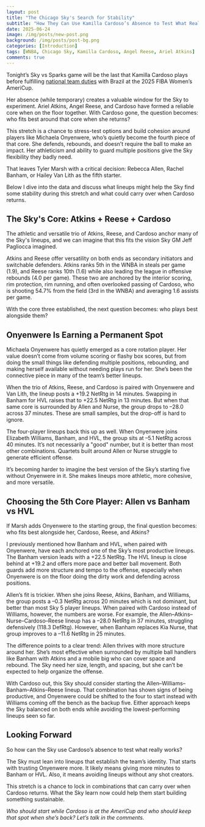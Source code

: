 ```yaml
---
layout: post
title: "The Chicago Sky's Search for Stability"
subtitle: "How They Can Use Kamilla Cardoso’s Absence to Test What Really Works"
date: 2025-06-24
image: /img/posts/new-post.png
background: /img/posts/post-bg.png
categories: [Introduction]
tags: [WNBA, Chicago Sky, Kamilla Cardoso, Angel Reese, Ariel Atkins]
comments: true
---
```


Tonight’s Sky vs Sparks game will be the last that Kamilla Cardoso plays before fulfilling [national team duties](https://fansided.com/nba/angel-reese-sky-players-kamilla-cardoso-americup) with Brazil at the 2025 FIBA Women’s AmeriCup.

Her absence (while temporary) creates a valuable window for the Sky to experiment. Ariel Atkins, Angel Reese, and Cardoso have formed a reliable core when on the floor together. With Cardoso gone, the question becomes: who fits best around that core when she returns?

This stretch is a chance to stress-test options and build cohesion around players like Michaela Onyenwere, who’s quietly become the fourth piece of that core. She defends, rebounds, and doesn’t require the ball to make an impact. Her athleticism and ability to guard multiple positions give the Sky flexibility they badly need.

That leaves Tyler Marsh with a critical decision: Rebecca Allen, Rachel Banham, or Hailey Van Lith as the fifth starter.

Below I dive into the data and discuss what lineups might help the Sky find some stability during this stretch and what could carry over when Cardoso returns.

## The Sky's Core: Atkins + Reese + Cardoso  

The athletic and versatile trio of Atkins, Reese, and Cardoso anchor many of the Sky's lineups, and we can imagine that this fits the vision Sky GM Jeff Pagliocca imagined.

Atkins and Reese offer versatility on both ends as secondary initiators and switchable defenders. Atkins ranks 5th in the WNBA in steals per game (1.9), and Reese ranks 10th (1.6) while also leading the league in offensive rebounds (4.0 per game). These two are anchored by the interior scoring, rim protection, rim running, and often overlooked passing of Cardoso, who is shooting 54.7% from the field (3rd in the WNBA) and averaging 1.6 assists per game.

With the core three established, the next question becomes: who plays best alongside them?

## Onyenwere Is Earning a Permanent Spot  

Michaela Onyenwere has quietly emerged as a core rotation player. Her value doesn’t come from volume scoring or flashy box scores, but from doing the small things like defending multiple positions, rebounding, and making herself available without needing plays run for her. She’s been the connective piece in many of the team’s better lineups.

When the trio of Atkins, Reese, and Cardoso is paired with Onyenwere and Van Lith, the lineup posts a +19.2 NetRtg in 14 minutes. Swapping in Banham for HVL raises that to +22.5 NetRtg in 13 minutes. But when that same core is surrounded by Allen and Nurse, the group drops to –28.0 across 37 minutes. These are small samples, but the drop-off is hard to ignore.

The four-player lineups back this up as well. When Onyenwere joins Elizabeth Williams, Banham, and HVL, the group sits at –5.1 NetRtg across 40 minutes. It’s not necessarily a "good" number, but it is better than most other combinations. Quartets built around Allen or Nurse struggle to generate efficient offense.

It’s becoming harder to imagine the best version of the Sky’s starting five without Onyenwere in it. She makes lineups more athletic, more cohesive, and more versatile.

## Choosing the 5th Core Player: Allen vs Banham vs HVL  

If Marsh adds Onyenwere to the starting group, the final question becomes: who fits best alongside her, Cardoso, Reese, and Atkins?

I previously mentioned how Banham and HVL, when paired with Onyenwere, have each anchored one of the Sky’s most productive lineups. The Banham version leads with a +22.5 NetRtg. The HVL lineup is close behind at +19.2 and offers more pace and better ball movement. Both guards add more structure and tempo to the offense, especially when Onyenwere is on the floor doing the dirty work and defending across positions.

Allen’s fit is trickier. When she joins Reese, Atkins, Banham, and Williams, the group posts a –0.3 NetRtg across 20 minutes which is not dominant, but better than most Sky 5 player lineups. When paired with Cardoso instead of Williams, however, the numbers are worse. For example, the Allen–Atkins–Nurse–Cardoso–Reese lineup has a –28.0 NetRtg in 37 minutes, struggling defensively (118.3 DefRtg). However, when Banham replaces Kia Nurse, that group improves to a –11.6 NetRtg in 25 minutes.

The difference points to a clear trend: Allen thrives with more structure around her. She’s most effective when surrounded by multiple ball handlers like Banham with Atkins and a mobile big who can cover space and rebound. The Sky need her size, length, and spacing, but she can’t be expected to help organize the offense.

With Cardoso out, this Sky should consider starting the Allen–Williams–Banham–Atkins–Reese lineup. That combination has shown signs of being productive, and Onyenwere could be shifted to the four to start instead with Williams coming off the bench as the backup five. Either approach keeps the Sky balanced on both ends while avoiding the lowest-performing lineups seen so far.

## Looking Forward  

So how can the Sky use Cardoso’s absence to test what really works?

The Sky must lean into lineups that establish the team’s identity. That starts with trusting Onyenwere more. It likely means giving more minutes to Banham or HVL. Also, it means avoiding lineups without any shot creators.

This stretch is a chance to lock in combinations that can carry over when Cardoso returns. What the Sky learn now could help them start building something sustainable.

*Who should start while Cardoso is at the AmeriCup and who should keep that spot when she’s back? Let’s talk in the comments.*
